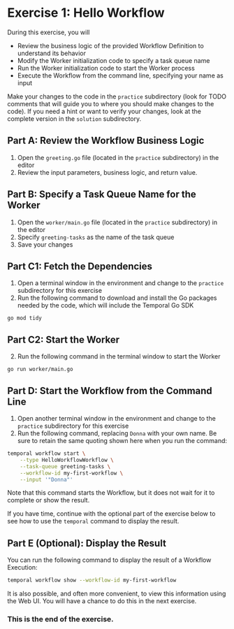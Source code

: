 # Exercise 1: Hello Workflow
During this exercise, you will
* Review the business logic of the provided Workflow Definition to understand its behavior
* Modify the Worker initialization code to specify a task queue name
* Run the Worker initialization code to start the Worker process
* Execute the Workflow from the command line, specifying your name as input

Make your changes to the code in the `practice` subdirectory (look for TODO 
comments that will guide you to where you should make changes to the code). 
If you need a hint or want to verify your changes, look at the complete version 
in the `solution` subdirectory.

## Part A: Review the Workflow Business Logic

1. Open the `greeting.go` file (located in the `practice` subdirectory) 
   in the editor
2. Review the input parameters, business logic, and return value. 

## Part B: Specify a Task Queue Name for the Worker

1. Open the `worker/main.go` file (located in the `practice` subdirectory) 
   in the editor
2. Specify `greeting-tasks` as the name of the task queue
3. Save your changes

## Part C1: Fetch the Dependencies

1. Open a terminal window in the environment and change to the 
   `practice` subdirectory for this exercise
2. Run the following command to download and install the Go packages 
   needed by the code, which will include the Temporal Go SDK

```
go mod tidy
```

## Part C2: Start the Worker

2. Run the following command in the terminal window to start the Worker

```
go run worker/main.go
```

## Part D: Start the Workflow from the Command Line

1. Open another terminal window in the environment and change to the 
   `practice` subdirectory for this exercise
2. Run the following command, replacing `Donna` with your own name. 
   Be sure to retain the same quoting shown here when you run the command:

```bash
temporal workflow start \
    --type HelloWorkflowWorkflow \
    --task-queue greeting-tasks \
    --workflow-id my-first-workflow \
    --input '"Donna"'
```

Note that this command starts the Workflow, but it does not wait for 
it to complete or show the result. 

If you have time, continue with the optional part of the exercise 
below to see how to use the `temporal` command to display the result.

## Part E (Optional): Display the Result
You can run the following command to display the result of a Workflow Execution: 

```bash
temporal workflow show --workflow-id my-first-workflow
```

It is also possible, and often more convenient, to view this information using the Web UI. You will 
have a chance to do this in the next exercise.


### This is the end of the exercise.




